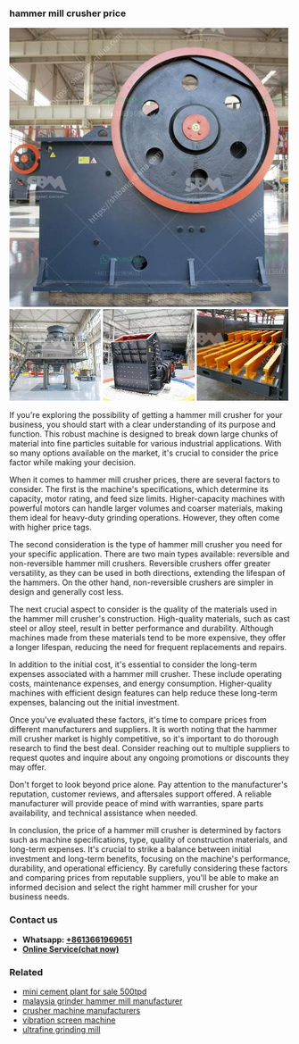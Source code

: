 <h3>hammer mill crusher price</h3><img src='1706755881.jpg' alt=''><p>If you're exploring the possibility of getting a hammer mill crusher for your business, you should start with a clear understanding of its purpose and function. This robust machine is designed to break down large chunks of material into fine particles suitable for various industrial applications. With so many options available on the market, it's crucial to consider the price factor while making your decision.</p><p>When it comes to hammer mill crusher prices, there are several factors to consider. The first is the machine's specifications, which determine its capacity, motor rating, and feed size limits. Higher-capacity machines with powerful motors can handle larger volumes and coarser materials, making them ideal for heavy-duty grinding operations. However, they often come with higher price tags.</p><p>The second consideration is the type of hammer mill crusher you need for your specific application. There are two main types available: reversible and non-reversible hammer mill crushers. Reversible crushers offer greater versatility, as they can be used in both directions, extending the lifespan of the hammers. On the other hand, non-reversible crushers are simpler in design and generally cost less.</p><p>The next crucial aspect to consider is the quality of the materials used in the hammer mill crusher's construction. High-quality materials, such as cast steel or alloy steel, result in better performance and durability. Although machines made from these materials tend to be more expensive, they offer a longer lifespan, reducing the need for frequent replacements and repairs.</p><p>In addition to the initial cost, it's essential to consider the long-term expenses associated with a hammer mill crusher. These include operating costs, maintenance expenses, and energy consumption. Higher-quality machines with efficient design features can help reduce these long-term expenses, balancing out the initial investment.</p><p>Once you've evaluated these factors, it's time to compare prices from different manufacturers and suppliers. It is worth noting that the hammer mill crusher market is highly competitive, so it's important to do thorough research to find the best deal. Consider reaching out to multiple suppliers to request quotes and inquire about any ongoing promotions or discounts they may offer.</p><p>Don't forget to look beyond price alone. Pay attention to the manufacturer's reputation, customer reviews, and aftersales support offered. A reliable manufacturer will provide peace of mind with warranties, spare parts availability, and technical assistance when needed.</p><p>In conclusion, the price of a hammer mill crusher is determined by factors such as machine specifications, type, quality of construction materials, and long-term expenses. It's crucial to strike a balance between initial investment and long-term benefits, focusing on the machine's performance, durability, and operational efficiency. By carefully considering these factors and comparing prices from reputable suppliers, you'll be able to make an informed decision and select the right hammer mill crusher for your business needs.</p><h3>Contact us</h3><ul><li><strong>Whatsapp:&nbsp;<a href="https://wa.me/8613661969651">+8613661969651</a></strong></li><li><a href="https://swt.shibang-china.com/?git&amp;zhl&amp;hammer mill crusher price"><strong>Online Service(chat now)</strong></a></li></ul><h3>Related</h3><ul><li><a href='mini cement plant for sale 500tpd.md'>mini cement plant for sale 500tpd</a></li><li><a href='malaysia grinder hammer mill manufacturer.md'>malaysia grinder hammer mill manufacturer</a></li><li><a href='crusher machine manufacturers.md'>crusher machine manufacturers</a></li><li><a href='vibration screen machine.md'>vibration screen machine</a></li><li><a href='ultrafine grinding mill.md'>ultrafine grinding mill</a></li></ul>